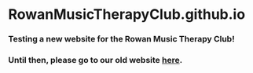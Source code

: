 # RowanMusicTherapyClub.github.io
### Testing a new website for the Rowan Music Therapy Club!
### Until then, please go to our old website [here](bit.ly/RUMTC).
